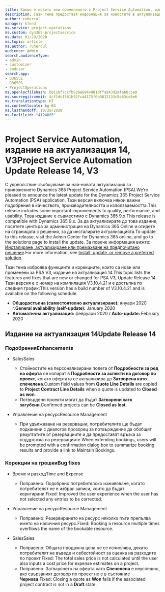```yaml
---
title: Какво е новото или промененото в Project Service Automation, издание на актуализация 14, V3
description: Тази тема предоставя информация за новостите в актуализацията на Project Service Automation, издание 14, V3.
author: ruhercul
manager: kfend
ms.service: project-operations
ms.custom: dyn365-projectservice
ms.date: 01/29/2020
ms.topic: article
ms.author: ruhercul
audience: Admin
search.audienceType:
- admin
- customizer
- enduser
search.app:
- D365CE
- D365PS
- ProjectOperations
ms.openlocfilehash: b811bf7ccfb626e6944801dffa943d2afab0c5e8
ms.sourcegitcommit: 4cf1dc1561b92fca4175f0b3813133c5e63ce8e6
ms.translationtype: HT
ms.contentlocale: bg-BG
ms.lasthandoff: 10/28/2020
ms.locfileid: "4124805"
---
```

# <a name="project-service-automation-update-release-14-v3"></a><span data-ttu-id="c8e36-103">Project Service Automation, издание на актуализация 14, V3</span><span class="sxs-lookup"><span data-stu-id="c8e36-103">Project Service Automation Update Release 14, V3</span></span>
<span data-ttu-id="c8e36-104">С удоволствие съобщаваме за най-новата актуализация за приложението Dynamics 365 Project Service Automation (PSA).</span><span class="sxs-lookup"><span data-stu-id="c8e36-104">We’re pleased to announce the latest update for the Dynamics 365 Project Service Automation (PSA) application.</span></span> <span data-ttu-id="c8e36-105">Тази версия включва някои важни подобрения в качеството, производителността и използваемостта.</span><span class="sxs-lookup"><span data-stu-id="c8e36-105">This release includes some important improvements to quality, performance, and usability.</span></span> <span data-ttu-id="c8e36-106">Това издание е съвместимо с Dynamics 365 9.x.</span><span class="sxs-lookup"><span data-stu-id="c8e36-106">This release is compatible with Dynamics 365 9.x.</span></span> <span data-ttu-id="c8e36-107">За да актуализирате до това издание, посетете центъра за администрация на Dynamics 365 Online и отидете на страницата с решения, за да инсталирате актуализацията.</span><span class="sxs-lookup"><span data-stu-id="c8e36-107">To update to this release, visit the Admin Center for Dynamics 365 online, and go to the solutions page to install the update.</span></span> <span data-ttu-id="c8e36-108">За повече информация вижте: [Инсталиране, актуализиране или премахване на предпочитано решение](https://docs.microsoft.com/power-platform/admin/install-remove-preferred-solution).</span><span class="sxs-lookup"><span data-stu-id="c8e36-108">For more information, see [Install, update, or remove a preferred solution](https://docs.microsoft.com/power-platform/admin/install-remove-preferred-solution).</span></span>

<span data-ttu-id="c8e36-109">Тази тема изброява функциите и корекциите, които са нови или променени за PSA V3, издание на актуализация 14.</span><span class="sxs-lookup"><span data-stu-id="c8e36-109">This topic lists the features and fixes that are new or changed for PSA V3, Update Release 14.</span></span> <span data-ttu-id="c8e36-110">Тази версия е с номер на компилация V3.10.4.21 и е достъпна по следния график:</span><span class="sxs-lookup"><span data-stu-id="c8e36-110">This version has a build number of V3.10.4.21 and is available on the following schedule:</span></span>

- <span data-ttu-id="c8e36-111">**Общодостъпна (самостоятелно актуализиране):** януари 2020 г.</span><span class="sxs-lookup"><span data-stu-id="c8e36-111">**General availability (self-update):** January 2020</span></span>
- <span data-ttu-id="c8e36-112">**Автоматична актуализация:** февруари 2020 г.</span><span class="sxs-lookup"><span data-stu-id="c8e36-112">**Auto-update:** February 2020</span></span>

## <a name="update-release-14"></a><span data-ttu-id="c8e36-113">Издание на актуализация 14</span><span class="sxs-lookup"><span data-stu-id="c8e36-113">Update Release 14</span></span>

### <a name="enhancements"></a><span data-ttu-id="c8e36-114">Подобрения</span><span class="sxs-lookup"><span data-stu-id="c8e36-114">Enhancements</span></span>

- <span data-ttu-id="c8e36-115">Sales</span><span class="sxs-lookup"><span data-stu-id="c8e36-115">Sales</span></span>

     - <span data-ttu-id="c8e36-116">Стойностите на персонализирани полета от **Подробности за ред на оферта** се копират в **Подробности за аспекти на договор по проект**, когато офертата се актуализира до **Затворена като спечелена**.</span><span class="sxs-lookup"><span data-stu-id="c8e36-116">Custom field values from **Quote Line Details** are copied to **Project Contract Line Details** when a quote is updated to **Closed as won**.</span></span>
     - <span data-ttu-id="c8e36-117">Потвърдени проекти могат да бъдат **Затворени като загубени**.</span><span class="sxs-lookup"><span data-stu-id="c8e36-117">Confirmed projects can be **Closed as lost**.</span></span>

- <span data-ttu-id="c8e36-118">Управление на ресурс</span><span class="sxs-lookup"><span data-stu-id="c8e36-118">Resource Management</span></span>

     - <span data-ttu-id="c8e36-119">При удължаване на резервации, потребителите ще бъдат подканени с диалогов прозорец за потвърждение да обобщят резултатите от резервациите и да предоставят връзка за поддръжка на резервациите.</span><span class="sxs-lookup"><span data-stu-id="c8e36-119">When extending bookings, users will be prompted with a confirmation dialog box to summarize booking results and provide a link to Maintain Bookings.</span></span>


### <a name="bug-fixes"></a><span data-ttu-id="c8e36-120">Корекции на грешки</span><span class="sxs-lookup"><span data-stu-id="c8e36-120">Bug fixes</span></span>

- <span data-ttu-id="c8e36-121">Време и разход</span><span class="sxs-lookup"><span data-stu-id="c8e36-121">Time and Expense</span></span>

     - <span data-ttu-id="c8e36-122">Поправено: Подобрено потребителско изживяване, когато потребителят не е избрал записи, които да бъдат коригирани.</span><span class="sxs-lookup"><span data-stu-id="c8e36-122">Fixed: Improved the user experience when the user has not selected any entries to be corrected.</span></span>

- <span data-ttu-id="c8e36-123">Управление на ресурс</span><span class="sxs-lookup"><span data-stu-id="c8e36-123">Resource Management</span></span>

     - <span data-ttu-id="c8e36-124">Поправено: Резервирането на ресурс няколко пъти препълва името на наличния ресурс.</span><span class="sxs-lookup"><span data-stu-id="c8e36-124">Fixed: Booking a resource multiple times overflows the name of the bookable resource.</span></span>

- <span data-ttu-id="c8e36-125">Sales</span><span class="sxs-lookup"><span data-stu-id="c8e36-125">Sales</span></span>

     - <span data-ttu-id="c8e36-126">Поправено: Общата продажна цена не се изчислява, докато потребителят не въведе и себестойност за оценка на разходите по проект.</span><span class="sxs-lookup"><span data-stu-id="c8e36-126">Fixed: The total sales price is not calculated until the user also inputs a cost price for expense estimates on a project.</span></span>
     - <span data-ttu-id="c8e36-127">Поправено: Затварянето на оферта като **Спечелена** е неуспешно, ако свързаният договор по проект не е в състояние **Чернова**.</span><span class="sxs-lookup"><span data-stu-id="c8e36-127">Fixed: Closing a quote as **Won** fails if the associated project contract is not in a **Draft** state.</span></span>

